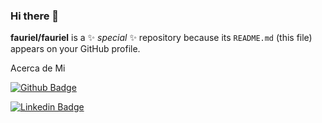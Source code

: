 ### Hi there 👋


**fauriel/fauriel** is a ✨ _special_ ✨ repository because its `README.md` (this file) appears on your GitHub profile.

Acerca de Mi

[![Github Badge](https://img.shields.io/badge/-Github-000?style=flat-square&logo=Github&logoColor=white&link=LINK_GIT)](https://github.com/fauriel)

[![Linkedin Badge](https://img.shields.io/badge/LinkedIn-0077B5?style=for-the-badge&logo=linkedin&logoColor=white&link=LINK_LINKEDIN)](linkedin.com/in/uriel-alvarado-20484a1a1)

